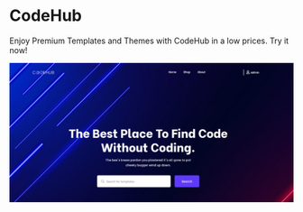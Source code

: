 # CodeHub

Enjoy Premium Templates and Themes with CodeHub in a low prices. Try it now!

![codehub](./assets/home.png)
